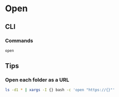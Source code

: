 # Open

## CLI

### Commands

```sh
open
```

<!--
echo -e '[INFO]\thttp://127.0.0.1:3000'
-->

## Tips

### Open each folder as a URL

```sh
ls -d1 * | xargs -I {} bash -c 'open "https://{}"'
```
